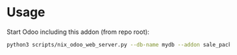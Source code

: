 # Usage

Start Odoo including this addon (from repo root):

```bash
python3 scripts/nix_odoo_web_server.py --db-name mydb --addon sale_packaging_default
```
